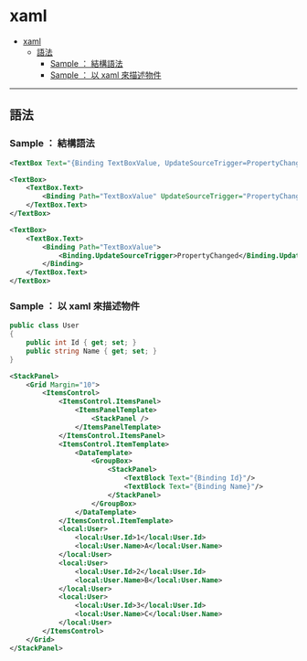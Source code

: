 # xaml

- [xaml](#xaml)
  - [語法](#%e8%aa%9e%e6%b3%95)
    - [Sample ： 結構語法](#sample--%e7%b5%90%e6%a7%8b%e8%aa%9e%e6%b3%95)
    - [Sample ： 以 xaml 來描述物件](#sample--%e4%bb%a5-xaml-%e4%be%86%e6%8f%8f%e8%bf%b0%e7%89%a9%e4%bb%b6)

---

## 語法

### Sample ： 結構語法

```xml
<TextBox Text="{Binding TextBoxValue, UpdateSourceTrigger=PropertyChanged}" />
```

```xml
<TextBox>
    <TextBox.Text>
        <Binding Path="TextBoxValue" UpdateSourceTrigger="PropertyChanged" />
    </TextBox.Text>
</TextBox>
```

```xml
<TextBox>
    <TextBox.Text>
        <Binding Path="TextBoxValue">
            <Binding.UpdateSourceTrigger>PropertyChanged</Binding.UpdateSourceTrigger>
        </Binding>
    </TextBox.Text>
</TextBox>
```

### Sample ： 以 xaml 來描述物件

```csharp
public class User
{
    public int Id { get; set; }
    public string Name { get; set; }
}
```

```xml
<StackPanel>
    <Grid Margin="10">
        <ItemsControl>
            <ItemsControl.ItemsPanel>
                <ItemsPanelTemplate>
                    <StackPanel />
                </ItemsPanelTemplate>
            </ItemsControl.ItemsPanel>
            <ItemsControl.ItemTemplate>
                <DataTemplate>
                    <GroupBox>
                        <StackPanel>
                            <TextBlock Text="{Binding Id}"/>
                            <TextBlock Text="{Binding Name}"/>
                        </StackPanel>
                    </GroupBox>
                </DataTemplate>
            </ItemsControl.ItemTemplate>
            <local:User>
                <local:User.Id>1</local:User.Id>
                <local:User.Name>A</local:User.Name>
            </local:User>
            <local:User>
                <local:User.Id>2</local:User.Id>
                <local:User.Name>B</local:User.Name>
            </local:User>
            <local:User>
                <local:User.Id>3</local:User.Id>
                <local:User.Name>C</local:User.Name>
            </local:User>
        </ItemsControl>
    </Grid>
</StackPanel>
```
